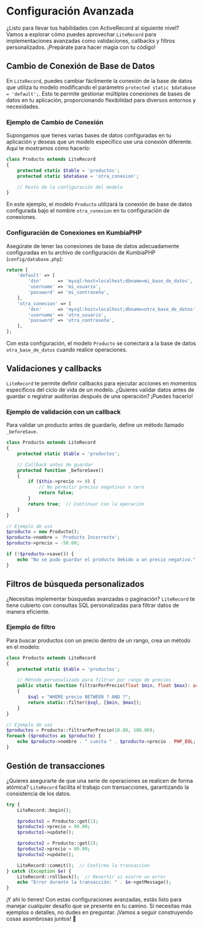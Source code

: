 # Configuración Avanzada

¿Listo para llevar tus habilidades con ActiveRecord al siguiente nivel? Vamos a explorar cómo puedes aprovechar
`LiteRecord` para implementaciones avanzadas como validaciones, callbacks y filtros personalizados. ¡Prepárate para
hacer magia con tu código!

## Cambio de Conexión de Base de Datos

En `LiteRecord`, puedes cambiar fácilmente la conexión de la base de datos que utiliza tu modelo modificando el
parámetro `protected static $database = 'default';`. Esto te permite gestionar múltiples conexiones de bases de datos en
tu aplicación, proporcionando flexibilidad para diversos entornos y necesidades.

### Ejemplo de Cambio de Conexión

Supongamos que tienes varias bases de datos configuradas en tu aplicación y deseas que un modelo específico use una
conexión diferente. Aquí te mostramos cómo hacerlo:

```php
class Producto extends LiteRecord
{
    protected static $table = 'productos';
    protected static $database = 'otra_conexion';

    // Resto de la configuración del modelo
}
```

En este ejemplo, el modelo `Producto` utilizará la conexión de base de datos configurada bajo el nombre `otra_conexion`
en tu configuración de conexiones.

### Configuración de Conexiones en KumbiaPHP

Asegúrate de tener las conexiones de base de datos adecuadamente configuradas en tu archivo de configuración de
KumbiaPHP (`config/database.php`):

```php
return [
    'default' => [
        'dsn'      => 'mysql:host=localhost;dbname=mi_base_de_datos',
        'username' => 'mi_usuario',
        'password' => 'mi_contraseña',
    ],
    'otra_conexion' => [
        'dsn'      => 'mysql:host=localhost;dbname=otra_base_de_datos',
        'username' => 'otro_usuario',
        'password' => 'otra_contraseña',
    ],
];
```

Con esta configuración, el modelo `Producto` se conectará a la base de datos `otra_base_de_datos` cuando realice
operaciones.

## Validaciones y callbacks

`LiteRecord` te permite definir callbacks para ejecutar acciones en momentos específicos del ciclo de vida de un modelo.
¿Quieres validar datos antes de guardar o registrar auditorías después de una operación? ¡Puedes hacerlo!

### Ejemplo de validación con un callback

Para validar un producto antes de guardarlo, define un método llamado `_beforeSave`.

```php
class Producto extends LiteRecord
{
    protected static $table = 'productos';

    // Callback antes de guardar
    protected function _beforeSave()
    {
        if ($this->precio <= 0) {
            // No permitir precios negativos o cero
            return false;
        }
        return true;  // Continuar con la operación
    }
}

// Ejemplo de uso
$producto = new Producto();
$producto->nombre = 'Producto Incorrecto';
$producto->precio = -50.00;

if (!$producto->save()) {
    echo "No se pudo guardar el producto debido a un precio negativo.";
}
```

## Filtros de búsqueda personalizados

¿Necesitas implementar búsquedas avanzadas o paginación? `LiteRecord` te tiene cubierto con consultas SQL personalizadas
para filtrar datos de manera eficiente.

### Ejemplo de filtro

Para buscar productos con un precio dentro de un rango, crea un método en el modelo:

```php
class Producto extends LiteRecord
{
    protected static $table = 'productos';

    // Método personalizado para filtrar por rango de precios
    public static function filtrarPorPrecio(float $min, float $max): array
    {
        $sql = "WHERE precio BETWEEN ? AND ?";
        return static::filter($sql, [$min, $max]);
    }
}

// Ejemplo de uso
$productos = Producto::filtrarPorPrecio(10.00, 100.00);
foreach ($productos as $producto) {
    echo $producto->nombre . " cuesta " . $producto->precio . PHP_EOL;
}
```

## Gestión de transacciones

¿Quieres asegurarte de que una serie de operaciones se realicen de forma atómica? `LiteRecord` facilita el trabajo con
transacciones, garantizando la consistencia de los datos.

```php
try {
    LiteRecord::begin();

    $producto1 = Producto::get(1);
    $producto1->precio = 90.00;
    $producto1->update();

    $producto2 = Producto::get(2);
    $producto2->precio = 80.00;
    $producto2->update();

    LiteRecord::commit();  // Confirma la transacción
} catch (Exception $e) {
    LiteRecord::rollback();  // Revertir si ocurre un error
    echo "Error durante la transacción: " . $e->getMessage();
}
```

¡Y ahí lo tienes! Con estas configuraciones avanzadas, estás listo para manejar cualquier desafío que se presente en tu
camino. Si necesitas más ejemplos o detalles, no dudes en preguntar. ¡Vamos a seguir construyendo cosas asombrosas
juntos! 🚀